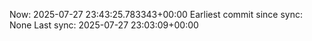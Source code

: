 Now: 2025-07-27 23:43:25.783343+00:00 Earliest commit since sync: None Last sync: 2025-07-27 23:03:09+00:00

